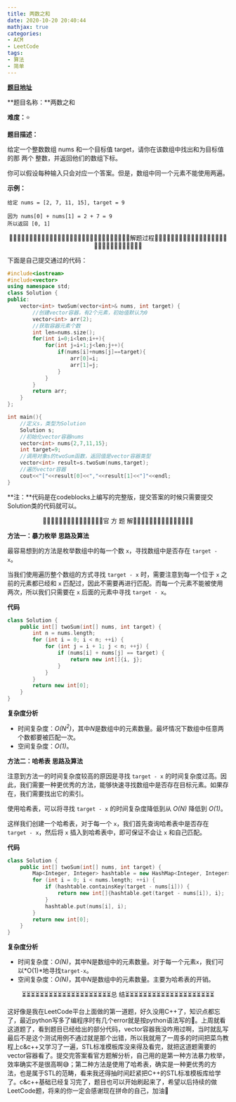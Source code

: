 ```yaml
---
title: 两数之和
date: 2020-10-20 20:40:44
mathjax: true
categories:
- ACM
- LeetCode
tags:
- 算法
- 简单
---
```


**[题目地址](https://leetcode-cn.com/problems/two-sum/)**

**题目名称：**两数之和

**难度：**⭐

**题目描述：**

给定一个整数数组 nums 和一个目标值 target，请你在该数组中找出和为目标值的那 两个 整数，并返回他们的数组下标。

你可以假设每种输入只会对应一个答案。但是，数组中同一个元素不能使用两遍。

<!-- more -->

**示例：**

```
给定 nums = [2, 7, 11, 15], target = 9

因为 nums[0] + nums[1] = 2 + 7 = 9
所以返回 [0, 1]
```



<center>🙋‍♂️🙋‍♂️🙋‍♂️🙋‍♂️🙋‍♂️🙋‍♂️🙋‍♂️🙋‍♂️🙋‍♂️🙋‍♂️🙋‍♂️🙋‍♂️🙋‍♂️🙋‍♂️🙋‍♂️解题过程🙋‍♂️🙋‍♂️🙋‍♂️🙋‍♂️🙋‍♂️🙋‍♂️🙋‍♂️🙋‍♂️🙋‍♂️🙋‍♂️🙋‍♂️🙋‍♂️🙋‍♂️🙋‍♂️🙋‍♂️</center>



下面是自己提交通过的代码：

```c++
#include<iostream>
#include<vector>
using namespace std;
class Solution {
public:
    vector<int> twoSum(vector<int>& nums, int target) {
        //创建vector容器，有2个元素，初始值默认为0
        vector<int> arr(2);
        //获取容器元素个数
        int len=nums.size();
        for(int i=0;i<len;i++){
            for(int j=i+1;j<len;j++){
                if(nums[i]+nums[j]==target){
                    arr[0]=i;
                    arr[1]=j;
                }
            }
        }
        return arr;
    }
};

int main(){
    //定义s，类型为Solution
    Solution s;
    //初始化vector容器nums
    vector<int> nums{2,7,11,15};
    int target=9;
    //调用对象s的twoSum函数，返回值是vector容器类型
    vector<int> result=s.twoSum(nums,target);
    //遍历vector容器
    cout<<"["<<result[0]<<","<<result[1]<<"]"<<endl;
}

```

**注：**代码是在codeblocks上编写的完整版，提交答案的时候只需要提交Solution类的代码就可以。



<center>💎💎💎💎💎💎💎💎💎💎💎💎💎💎💎官 方 题 解💎💎💎💎💎💎💎💎💎💎💎💎💎💎💎</center>



**方法一：暴力枚举**
**思路及算法**

最容易想到的方法是枚举数组中的每一个数 `x`，寻找数组中是否存在 `target - x`。

当我们使用遍历整个数组的方式寻找 `target - x` 时，需要注意到每一个位于 `x` 之前的元素都已经和 `x` 匹配过，因此不需要再进行匹配。而每一个元素不能被使用两次，所以我们只需要在 `x` 后面的元素中寻找 `target - x`。

**代码**

```c++
class Solution {
    public int[] twoSum(int[] nums, int target) {
        int n = nums.length;
        for (int i = 0; i < n; ++i) {
            for (int j = i + 1; j < n; ++j) {
                if (nums[i] + nums[j] == target) {
                    return new int[]{i, j};
                }
            }
        }
        return new int[0];
    }
}
```

**复杂度分析**

- 时间复杂度：*O(N<sup>2</sup>)*，其中*N*是数组中的元素数量。最坏情况下数组中任意两个数都要被匹配一次。
- 空间复杂度：*O(1)*。

**方法二：哈希表**
**思路及算法**

注意到方法一的时间复杂度较高的原因是寻找 `target - x` 的时间复杂度过高。因此，我们需要一种更优秀的方法，能够快速寻找数组中是否存在目标元素。如果存在，我们需要找出它的索引。

使用哈希表，可以将寻找 `target - x` 的时间复杂度降低到从 *O(N)* 降低到 *O(1)*。

这样我们创建一个哈希表，对于每一个 `x`，我们首先查询哈希表中是否存在 `target - x`，然后将 `x` 插入到哈希表中，即可保证不会让 `x` 和自己匹配。

**代码**

```c++
class Solution {
    public int[] twoSum(int[] nums, int target) {
        Map<Integer, Integer> hashtable = new HashMap<Integer, Integer>();
        for (int i = 0; i < nums.length; ++i) {
            if (hashtable.containsKey(target - nums[i])) {
                return new int[]{hashtable.get(target - nums[i]), i};
            }
            hashtable.put(nums[i], i);
        }
        return new int[0];
    }
}
```

**复杂度分析**

- 时间复杂度：*O(N)*，其中N是数组中的元素数量。对于每一个元素`x`，我们可以*O(1)*地寻找`target-x`。
- 空间复杂度：*O(N)*，其中*N*是数组中的元素数量。主要为哈希表的开销。



<center>⏳⏳⏳⏳⏳⏳⏳⏳⏳⏳⏳⏳⏳⏳⏳⏳⏳⏳⏳⏳总 结⏳⏳⏳⏳⏳⏳⏳⏳⏳⏳⏳⏳⏳⏳⏳⏳⏳⏳⏳⏳</center>



这好像是我在LeetCode平台上面做的第一道题，好久没用C++了，知识点都忘了，最近python写多了编程序时有几个error就是按python语法写的🤣。上周就看这道题了，看到题目已经给出的部分代码，vector容器我没咋用过啊，当时就乱写最后不是这个测试用例不通过就是那个出错，所以我就用了一周多的时间把菜鸟教程上c&c++又学习了一遍，STL标准模板库没来得及看完，就把这道题需要的vector容器看了。提交完答案看官方题解分析，自己用的是第一种方法暴力枚举，效率确实不是很高啊😅；第二种方法是使用了哈希表，确实是一种更优秀的方法，也是属于STL的范畴，看来我还得抽时间赶紧把C++的STL标准模板库给学了。c&c++基础已经复习完了，题目也可以开始刷起来了，希望以后持续的做LeetCode题，将来的你一定会感谢现在拼命的自己，加油🎈